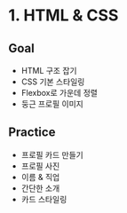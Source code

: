 # 1. HTML & CSS

## Goal
- HTML 구조 잡기
- CSS 기본 스타일링
- Flexbox로 가운데 정렬
- 둥근 프로필 이미지

## Practice
- 프로필 카드 만들기
- 프로필 사진
- 이름 & 직업
- 간단한 소개
- 카드 스타일링